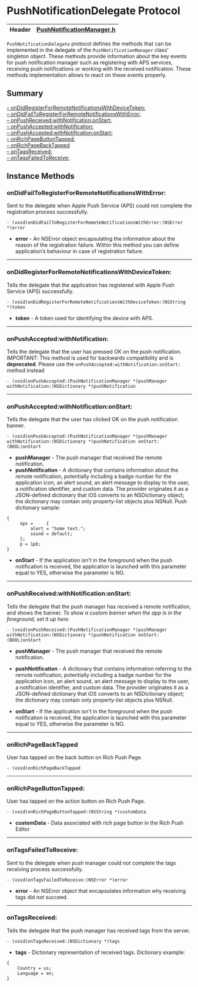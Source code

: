 # PushNotificationDelegate Protocol #

| Header | [PushNotificationManager.h](../Framework/Pushwoosh.framework/Versions/A/Headers/PushNotificationManager.h) |
| ------ | ---------------------------------------------------------------------------------------------------------- |


`PushNotificationDelegate` protocol defines the methods that can be implemented in the delegate of the `PushNotificationManager` class' singleton object. These methods provide information about the key events for push notification manager such as registering with APS services, receiving push notifications or working with the received notification. These methods implementation allows to react on these events properly.

## Summary
[– onDidRegisterForRemoteNotificationsWithDeviceToken:](#ondidregisterforremotenotificationswithdevicetoken)  
[– onDidFailToRegisterForRemoteNotificationsWithError:](#ondidfailtoregisterforremotenotificationswitherror)  
[– onPushReceived:withNotification:onStart:](#onpushreceivedwithnotificationonstart)  
[– onPushAccepted:withNotification:](#onpushacceptedwithnotification)  
[– onPushAccepted:withNotification:onStart:](#onpushacceptedwithnotificationonstart)  
[– onRichPageButtonTapped:](#onrichpagebuttontapped)  
[– onRichPageBackTapped](#onrichpagebacktapped)  
[– onTagsReceived:](#ontagsreceived)  
[– onTagsFailedToReceive:](#ontagsfailedtoreceive)  


## Instance Methods

### onDidFailToRegisterForRemoteNotificationsWithError:

Sent to the delegate when Apple Push Service (APS) could not complete the registration process successfully.

```objc
- (void)onDidFailToRegisterForRemoteNotificationsWithError:(NSError *)error
```

* **error** - An NSError object encapsulating the information about the reason of the registration failure. Within this method you can define application’s behaviour in case of registration failure.

---

### onDidRegisterForRemoteNotificationsWithDeviceToken:

Tells the delegate that the application has registered with Apple Push Service (APS) successfully.

```objc
- (void)onDidRegisterForRemoteNotificationsWithDeviceToken:(NSString *)token
```

* **token** - A token used for identifying the device with APS.

---

### onPushAccepted:withNotification:

Tells the delegate that the user has pressed OK on the push notification. IMPORTANT: This method is used for backwards compatibility and is **deprecated**. Please use the `onPushAccepted:withNotification:onStart:` method instead

```objc
- (void)onPushAccepted:(PushNotificationManager *)pushManager withNotification:(NSDictionary *)pushNotification
```

---

### onPushAccepted:withNotification:onStart:

Tells the delegate that the user has clicked OK on the push notification banner.

```objc
- (void)onPushAccepted:(PushNotificationManager *)pushManager withNotification:(NSDictionary *)pushNotification onStart:(BOOL)onStart
```

* **pushManager** - The push manager that received the remote notification.
* **pushNotification** - A dictionary that contains information about the remote notification, potentially including a badge number for the application icon, an alert sound, an alert message to display to the user, a notification identifier, and custom data. The provider originates it as a JSON-defined dictionary that iOS converts to an NSDictionary object; the dictionary may contain only property-list objects plus NSNull. Push dictionary sample:
```
{
     aps =     {
         alert = "Some text.";
         sound = default;
     };
     p = 1pb;
}
```
* **onStart** - If the application isn't in the foreground when the push notification is received, the application is launched with this parameter equal to YES, otherwise the parameter is NO.

---

### onPushReceived:withNotification:onStart:

Tells the delegate that the push manager has received a remote notification, and shows the banner.
*To show a custom banner when the app is in the foreground, set it up here.*

```objc
- (void)onPushReceived:(PushNotificationManager *)pushManager withNotification:(NSDictionary *)pushNotification onStart:(BOOL)onStart
```

* **pushManager** - The push manager that received the remote notification. 

* **pushNotification** - A dictionary that contains information referring to the remote notification, potentially including a badge number for the application icon, an alert sound, an alert message to display to the user, a notification identifier, and custom data. The provider originates it as a JSON-defined dictionary that iOS converts to an NSDictionary object; the dictionary may contain only property-list objects plus NSNull.

* **onStart** - If the application isn't in the foreground when the push notification is received, the application is launched with this parameter equal to YES, otherwise the parameter is NO.

---

### onRichPageBackTapped

User has tapped on the back button on Rich Push Page.

```objc
- (void)onRichPageBackTapped
```

---

### onRichPageButtonTapped:

User has tapped on the action button on Rich Push Page.

```objc
- (void)onRichPageButtonTapped:(NSString *)customData
```

* **customData** - Data associated with rich page button in the Rich Push Editor

---

### onTagsFailedToReceive:

Sent to the delegate when push manager could not complete the tags receiving process successfully.

```objc
- (void)onTagsFailedToReceive:(NSError *)error
```

* **error** - An NSError object that encapsulates information why receiving tags did not succeed.

---

### onTagsReceived:

Tells the delegate that the push manager has received tags from the server.

```objc
- (void)onTagsReceived:(NSDictionary *)tags
```

* **tags** - Dictionary representation of received tags. Dictionary example:
```
{
    Country = us;
    Language = en;
}
```
